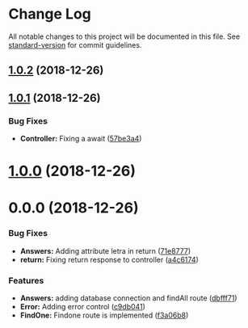 # Change Log

All notable changes to this project will be documented in this file. See [standard-version](https://github.com/conventional-changelog/standard-version) for commit guidelines.

<a name="1.0.2"></a>
## [1.0.2](https://github.com/MatheusRBarbosa/stopots/compare/v1.0.1...v1.0.2) (2018-12-26)



<a name="1.0.1"></a>
## [1.0.1](https://github.com/MatheusRBarbosa/stopots/compare/v1.0.0...v1.0.1) (2018-12-26)


### Bug Fixes

* **Controller:** Fixing a await ([57be3a4](https://github.com/MatheusRBarbosa/stopots/commit/57be3a4))



<a name="1.0.0"></a>
# [1.0.0](https://github.com/MatheusRBarbosa/stopots/compare/v0.0.0...v1.0.0) (2018-12-26)



<a name="0.0.0"></a>
# 0.0.0 (2018-12-26)


### Bug Fixes

* **Answers:** Adding attribute letra in return ([71e8777](https://github.com/MatheusRBarbosa/stopots/commit/71e8777))
* **return:** Fixing return response to controller ([a4c6174](https://github.com/MatheusRBarbosa/stopots/commit/a4c6174))


### Features

* **Answers:** adding database connection and findAll route ([dbfff71](https://github.com/MatheusRBarbosa/stopots/commit/dbfff71))
* **Error:** Adding error control ([c9db041](https://github.com/MatheusRBarbosa/stopots/commit/c9db041))
* **FindOne:** Findone route is implemented ([f3a06b8](https://github.com/MatheusRBarbosa/stopots/commit/f3a06b8))
